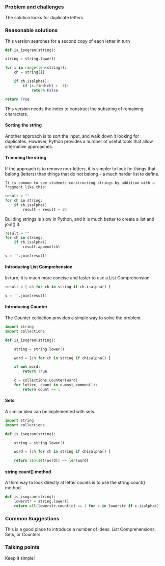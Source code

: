 ### Problem and challenges

The solution looks for duplicate letters.

### Reasonable solutions
	
This version searches for a second copy of each letter in turn
	
```python
def is_isogram(string):

string = string.lower()

for i in range(len(string)):
	ch = string[i]

	if ch.isalpha():
		if (s.find(ch) > -1):
			return False

return True
```

This version needs the index to construct the substring of remaining characters.

#### Sorting the string
    
Another approach is to sort the input, and walk down it looking for
duplicates.  However, Python provides a number of useful tools that allow
alternative approaches.  

#### Trimming the string

If the approach is to remove non-letters, it is simpler to look for things that
belong (letters) than things that do not belong - a much harder list to define.

    It is common to see students constructing strings by addition with a
    fragment like this:

```python
result = ""
for ch in string:
	if ch.isalpha()
		result = result + ch
```

Building strings is slow in Python, and it is much better to create a list and join() it.

```python
result = ""
for ch in string:
	if ch.isalpha()
		result.append(ch)

s = ''.join(result)
```

#### Introducing List Comprehension

In turn, it is much more concise and faster to use a List Comprehension

```python
result = [ ch for ch in string if ch.isalpha() ]

s = ''.join(result)
```

#### Introducing Counter

The Counter collection provides a simple way to solve the problem.

```python
import string
import collections

def is_isogram(string):

	string = string.lower()

	word = [ch for ch in string if chisalpha() ]

	if not word:
		return True

	c = collections.Counter(word)
	for letter, count in c.most_common(1):
		return count == 1
```

#### Sets

A similar idea can be implemented with sets.

```python
import string
import collections

def is_isogram(string):

	string = string.lower()

	word = [ch for ch in string if chisalpha() ]

	return len(set(word)) == len(word)
```

#### string count() method

A third way to look directly at letter counts is to use the string count() method

```python
def is_isogram(string):
    lowerstr = string.lower()
    return all(lowerstr.count(c) == 1 for c in lowerstr if c.isalpha())
```

### Common Suggestions

This is a good place to introduce a number of ideas: List Comprehensions, Sets, or Counters.

### Talking points

Keep it simple!
